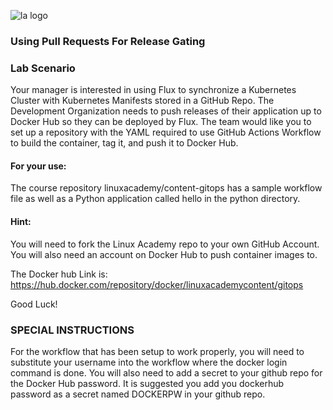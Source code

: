 ![la logo](https://user-images.githubusercontent.com/42839573/67322755-818e9400-f4df-11e9-97c1-388bf357353d.png)

### Using Pull Requests For Release Gating

### Lab Scenario

Your manager is interested in using Flux to synchronize a Kubernetes Cluster with Kubernetes Manifests stored in a GitHub Repo. The Development Organization needs to push releases of their application up to Docker Hub so they can be deployed by Flux. The team would like you to set up a repository with the YAML required to use GitHub Actions Workflow to build the container, tag it, and push it to Docker Hub.

#### For your use:

The course repository linuxacademy/content-gitops has a sample workflow file as well as a Python application called hello in the python directory.

#### Hint:
You will need to fork the Linux Academy repo to your own GitHub Account. You will also need an account on Docker Hub to push container images to.

The Docker hub Link is:
https://hub.docker.com/repository/docker/linuxacademycontent/gitops

Good Luck!

### SPECIAL INSTRUCTIONS

For the workflow that has been setup to work properly, you will need to substitute your username into the workflow where the docker login command is done. You will also need to add a secret to your github repo for the Docker Hub password. It is suggested you add you dockerhub password as a secret named DOCKERPW in your github repo.


